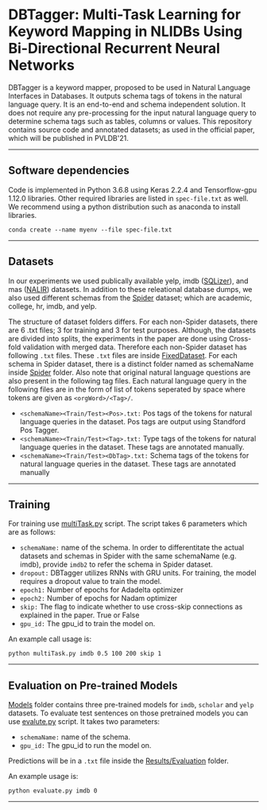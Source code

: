 # DBTagger: Multi-Task Learning for Keyword Mapping in NLIDBs Using Bi-Directional Recurrent Neural Networks

DBTagger is a keyword mapper, proposed to be used in Natural Language Interfaces in Databases. It outputs schema tags of tokens in the natural language query. It is an end-to-end and schema independent solution. It does not require any pre-processing for the input natural language query to determine schema tags such as tables, columns or values. This repository contains source code and annotated datasets; as used in the official paper, which will be published in PVLDB'21.

--------

## Software dependencies
Code is implemented in Python 3.6.8 using Keras 2.2.4 and Tensorflow-gpu 1.12.0 libraries. Other required libraries are listed in `spec-file.txt` as well. We recommend using a python distribution such as anaconda to install libraries.

```
conda create --name myenv --file spec-file.txt
```
--------
## Datasets
In our experiments we used publically available yelp, imdb ([SQLizer](https://dl.acm.org/doi/10.1145/3133887)), and mas ([NALIR](https://dl.acm.org/doi/10.14778/2735461.2735468)) datasets. In addition to these releational database dumps, we also used different schemas from the [Spider](https://yale-lily.github.io/spider) dataset; which are academic, college, hr, imdb, and yelp. 

The structure of dataset folders differs. For each non-Spider datasets, there are 6 .txt files; 3 for training and 3 for test purposes. Although, the datasets are divided into splits, the experiments in the paper are done using Cross-fold validation with merged data. Therefore each non-Spider dataset has following `.txt` files. These `.txt` files are inside [FixedDataset](https://github.com/arifusta/DBTagger/tree/main/FixedDataset). For each schema in Spider dataset, there is a distinct folder named as schemaName inside [Spider](https://github.com/arifusta/DBTagger/tree/main/FixedDataset/Spider) folder. Also note that original natural language questions are also present in the following tag files. Each natural language query in the following files are in the form of list of tokens seperated by space where tokens are given as `<orgWord>/<Tag>/`.
    
- `<schemaName><Train/Test><Pos>.txt:` Pos tags of the tokens for natural language queries in the dataset. Pos tags are output using Standford Pos Tagger. 
- `<schemaName><Train/Test><Tag>.txt:` Type tags of the tokens for natural language queries in the dataset. These tags are annotated manually.
- `<schemaName><Train/Test><DbTag>.txt:` Schema tags of the tokens for natural language queries in the dataset. These tags are annotated manually

--------
## Training
For training use [multiTask.py](multiTask.py) script. The script takes 6 parameters which are as follows:
- `schemaName:` name of the schema. In order to differentitate the actual datasets and schemas in Spider with the same schemaName (e.g. imdb), provide `imdb2` to refer the schema in Spider dataset.
- `dropout:` DBTagger utilizes RNNs with GRU units. For training, the model requires a dropout value to train the model.
- `epoch1:` Number of epochs for Adadelta optimizer
- `epoch2:` Number of epochs for Nadam optimizer
- `skip:` The flag to indicate whether to use cross-skip connections as explained in the paper. True or False
- `gpu_id:` The gpu_id to train the model on.

An example call usage is:
```
python multiTask.py imdb 0.5 100 200 skip 1
```

--------
## Evaluation on Pre-trained Models
[Models](https://github.com/arifusta/DBTagger/tree/main/Models) folder contains three pre-trained models for `imdb`, `scholar` and `yelp` datasets. To evaluate test sentences on those pretrained models you can use [evalute.py](evaluate.py) script. It takes two parameters:
- `schemaName:` name of the schema.
- `gpu_id:` The gpu_id to run the model on.

Predictions will be in a `.txt` file inside the [Results/Evaluation](https://github.com/arifusta/DBTagger/tree/main/Results/Evaluation) folder.

An example usage is:
```
python evaluate.py imdb 0
```
--------
